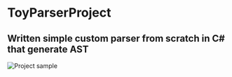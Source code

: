 # ToyParserProject

## Written simple custom parser from scratch in C# that generate AST

![Project sample](assets/images/logo.png)
